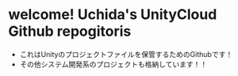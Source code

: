 # welcome! Uchida's UnityCloud Github repogitoris
- これはUnityのプロジェクトファイルを保管するためのGithubです！
- その他システム開発系のプロジェクトも格納しています！！
